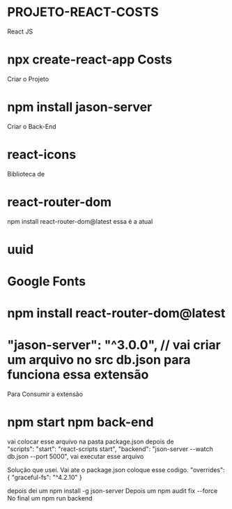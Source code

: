 # PROJETO-REACT-COSTS
 React JS

# npx create-react-app Costs
 Criar o Projeto

# npm install jason-server
 Criar o Back-End

# react-icons
 Biblioteca de

# react-router-dom
 npm install react-router-dom@latest essa é a atual

# uuid

# Google Fonts

# npm install react-router-dom@latest


# "jason-server": "^3.0.0", // vai criar um arquivo no src db.json para funciona essa extensão
   Para Consumir a extensão

# npm start npm back-end 
  vai colocar esse arquivo na pasta package.json depois de   
  "scripts": 
  "start": "react-scripts start", 
  "backend": "json-server --watch db.json --port 5000", vai executar esse arquivo

  Solução que usei.
Vai ate o package.json
coloque esse codigo.
"overrides": {
    "graceful-fs": "^4.2.10"
  }

depois dei um npm install -g json-server
Depois um npm audit fix --force
No final um npm run backend